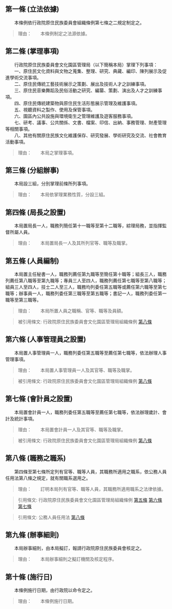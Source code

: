 第一條 (立法依據)
-----------------
　　本條例依行政院原住民族委員會組織條例第七條之二規定制定之。  
> 理由：　　本條例制定之法源依據。



第二條 (掌理事項)
-----------------
　　行政院原住民族委員會文化園區管理局（以下簡稱本局）掌理下列事項：  
　　一、原住民文化資料與文物之蒐集、整理、研究、典藏、編印、陳列展示及促進學術交流事項。  
　　二、原住民傳統工藝技術展示之策劃、展出及技術人才之訓練事項。  
　　三、原住民音樂舞蹈及民俗活動之研究、編纂、策劃、演出及人才之訓練事項。  
　　四、原住民傳統建築物與原住民生活形態展示管理及維護事項。  
　　五、視聽資料之製作、使用及保管事項。  
　　六、園區內公共設施與環境衛生之管理維護及遊客服務事項。  
　　七、研考、議事、公共關係、文書、檔案、印信、出納、事務管理、財產管理等相關事項。  
　　八、其他有關原住民族文化維護保存、研究發展、學術研究及交流、社會教育活動事項。  
> 理由：　　本局之掌理事項。



第三條 (分組辦事)
-----------------
　　本局設三組，分別掌理前條所列事項。  
> 理由：　　本局依掌理業務性質，分設三組。



第四條 (局長之設置)
-------------------
　　本局置局長一人，職務列簡任第十一職等至第十二職等，綜理局務，並指揮監督所屬人員。  
> 理由：　　本局置局長一人及其所列官等、職等及職掌。



第五條 (人員編制)
-----------------
　　本局置主任秘書一人，職務列薦任第九職等至簡任第十職等；組長三人，職務列薦任第八職等至第九職等；專員三人至四人，職務列薦任第七職等至第八職等；組員三人至四人，技士二人至三人，職務均列委任第五職等或薦任第六職等至第七職等；辦事員一人，職務列委任第三職等至第五職等；書記一人，職務列委任第一職等至第三職等。  
> 理由：　　本局所置人員之職稱、官等、職等及員額。

> 被引用條文: 行政院原住民族委員會文化園區管理局組織條例 [第八條](../../原住民族/原民文教/行政院原住民族委員會文化園區管理局組織條例.md#第八條-職務之職系)



第六條 (人事管理員之設置)
-------------------------
　　本局置人事管理員一人，職務列委任第五職等至薦任第七職等，依法辦理人事管理事項。  
> 理由：　　本局置人事管理員一人及其官等、職等及職掌。

> 被引用條文: 行政院原住民族委員會文化園區管理局組織條例 [第八條](../../原住民族/原民文教/行政院原住民族委員會文化園區管理局組織條例.md#第八條-職務之職系)



第七條 (會計員之設置)
---------------------
　　本局置會計員一人，職務列委任第五職等至薦任第七職等，依法辦理歲計、會計及統計事項。  
> 理由：　　本局置會計員一人及其官等、職等及職掌。

> 被引用條文: 行政院原住民族委員會文化園區管理局組織條例 [第八條](../../原住民族/原民文教/行政院原住民族委員會文化園區管理局組織條例.md#第八條-職務之職系)



第八條 (職務之職系)
-------------------
　　第四條至第七條所定列有官等、職等人員，其職務所適用之職系，依公務人員任用法第八條之規定，就有關職系選用之。  
> 理由：　　訂明本局列有官等、職等人員，其職務所適用職系之法律依據。

> 引用條文: 行政院原住民族委員會文化園區管理局組織條例 [第五條](../../原住民族/原民文教/行政院原住民族委員會文化園區管理局組織條例.md#第五條-人員編制) [第六條](../../原住民族/原民文教/行政院原住民族委員會文化園區管理局組織條例.md#第六條-人事管理員之設置) [第七條](../../原住民族/原民文教/行政院原住民族委員會文化園區管理局組織條例.md#第七條-會計員之設置)

> 引用條文: 公務人員任用法 [第八條](../../考試/任免升遷/公務人員任用法.md#第八條-職系說明書)



第九條 (辦事細則)
-----------------
　　本局辦事細則，由本局擬訂，報請行政院原住民族委員會核定之。  
> 理由：　　本局辦事細則之擬訂機關及核定程序。



第十條 (施行日)
---------------
　　本條例施行日期，由行政院以命令定之。  
> 理由：　　本條例施行日期。